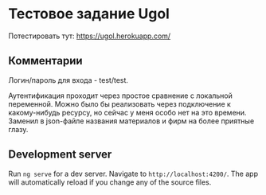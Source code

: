 # Тестовое задание Ugol

Потестировать тут: https://ugol.herokuapp.com/

## Комментарии

Логин/пароль для входа - test/test.

Аутентификация проходит через простое сравнение с локальной переменной. Можно было бы реализовать через подключение к какому-нибудь ресурсу, но сейчас у меня особо нет на это времени.
Заменил в json-файле названия материалов и фирм на более приятные глазу.

## Development server

Run `ng serve` for a dev server. Navigate to `http://localhost:4200/`. The app will automatically reload if you change any of the source files.

